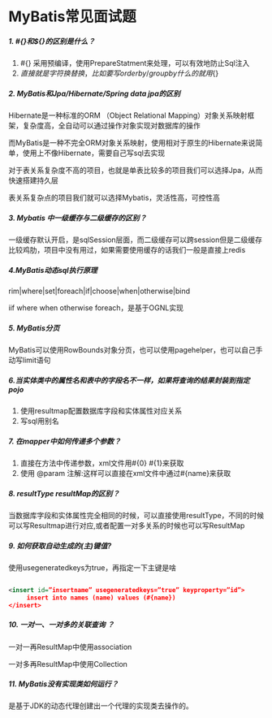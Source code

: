 # MyBatis常见面试题

##### 1. #{}和${}的区别是什么？

1. #{} 采用预编译，使用PrepareStatment来处理，可以有效地防止Sql注入
2. ${} 直接就是字符换替换，比如要写order by/group by什么的就用${}

##### 2. MyBatis和Jpa/Hibernate/Spring data jpa的区别

Hibernate是一种标准的ORM （Object Relational Mapping）对象关系映射框架，复杂度高，全自动可以通过操作对象实现对数据库的操作

而MyBatis是一种不完全ORM对象关系映射，使用相对于原生的Hibernate来说简单，使用上不像Hibernate，需要自己写sql去实现

对于表关系复杂度不高的项目，也就是单表比较多的项目我们可以选择Jpa，从而快速搭建持久层

表关系复杂点的项目我们就可以选择Mybatis，灵活性高，可控性高

##### 3. Mybatis 中一级缓存与二级缓存的区别？

一级缓存默认开启，是sqlSession层面，而二级缓存可以跨session但是二级缓存比较鸡肋，项目中没有用过，如果需要使用缓存的话我们一般是直接上redis

##### 4.MyBatis动态sql执行原理

rim|where|set|foreach|if|choose|when|otherwise|bind

iif where when otherwise foreach，是基于OGNL实现

##### 5. MyBatis分页

MyBatis可以使用RowBounds对象分页，也可以使用pagehelper，也可以自己手动写limit语句

##### 6.当实体类中的属性名和表中的字段名不一样，如果将查询的结果封装到指定pojo

1. 使用resultmap配置数据库字段和实体属性对应关系
2. 写sql用别名

##### 7. 在mapper中如何传递多个参数？

1. 直接在方法中传递参数，xml文件用#{0} #{1}来获取
2. 使用 @param 注解:这样可以直接在xml文件中通过#{name}来获取

##### 8. resultType resultMap的区别？

当数据库字段和实体属性完全相同的时候，可以直接使用resultType，不同的时候可以写Resultmap进行对应,或者配置一对多关系的时候也可以写ResultMap		

##### 9. 如何获取自动生成的(主)键值?

使用usegeneratedkeys为true，再指定一下主键是啥

```xml

<insert id=”insertname” usegeneratedkeys=”true” keyproperty=”id”>
     insert into names (name) values (#{name})
</insert>
```

##### 10. 一对一、一对多的关联查询 ？

一对一再ResultMap中使用association 

一对多再ResultMap中使用Collection

##### 11. MyBatis没有实现类如何运行？

是基于JDK的动态代理创建出一个代理的实现类去操作的。



 